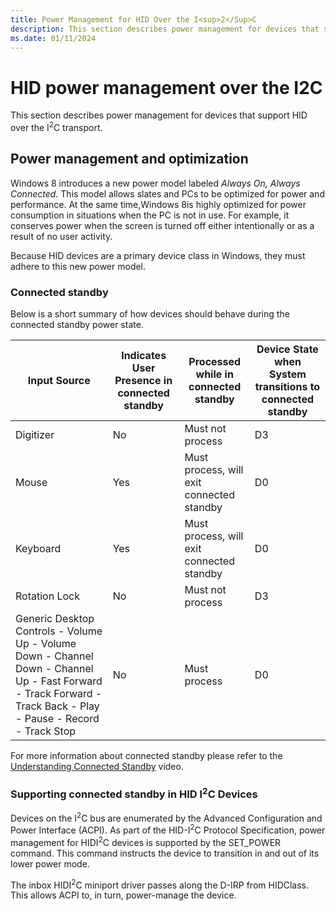 ```yaml
---
title: Power Management for HID Over the I<sup>2</Sup>C
description: This section describes power management for devices that support HID over the I<sup>2</sup>C.
ms.date: 01/11/2024
---
```


# HID power management over the I2C

This section describes power management for devices that support HID over the I<sup>2</sup>C transport.

## Power management and optimization

Windows 8 introduces a new power model labeled *Always On, Always Connected*. This model allows slates and PCs to be optimized for power and performance. At the same time,Windows 8is highly optimized for power consumption in situations when the PC is not in use. For example, it conserves power when the screen is turned off either intentionally or as a result of no user activity.

Because HID devices are a primary device class in Windows, they must adhere to this new power model.

### Connected standby

Below is a short summary of how devices should behave during the connected standby power state.

| Input Source | Indicates User Presence in connected standby | Processed while in connected standby | Device State when System transitions to connected standby |
|--|--|--|--|
| Digitizer | No | Must not process | D3 |
| Mouse | Yes | Must process, will exit connected standby | D0 |
| Keyboard | Yes | Must process, will exit connected standby | D0 |
| Rotation Lock | No | Must not process | D3 |
| Generic Desktop Controls - Volume Up - Volume Down - Channel Down - Channel Up - Fast Forward - Track Forward - Track Back - Play - Pause - Record - Track Stop | No | Must process | D0 |

For more information about connected standby please refer to the [Understanding Connected Standby](/events/build-build2011/hw-456t) video.

### Supporting connected standby in HID I<sup>2</sup>C Devices

Devices on the I<sup>2</sup>C bus are enumerated by the Advanced Configuration and Power Interface (ACPI). As part of the HID-I<sup>2</sup>C Protocol Specification, power management for HIDI<sup>2</sup>C devices is supported by the SET\_POWER command. This command instructs the device to transition in and out of its lower power mode.

The inbox HIDI<sup>2</sup>C miniport driver passes along the D-IRP from HIDClass. This allows ACPI to, in turn, power-manage the device.
